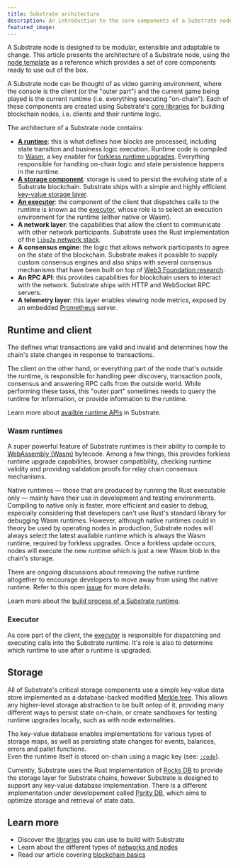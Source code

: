 ```yaml
---
title: Substrate architecture
description: An introduction to the core components of a Substrate node.
featured_image:
---
```


A Substrate node is designed to be modular, extensible and adaptable to change.
This article presents the architecture of a Substrate node, using the [node template](https://github.com/substrate-developer-hub/substrate-node-template) as a reference which provides a set of core components ready to use out of the box.

A Substrate node can be thought of as video gaming environment, where the console is the client (or the "outer part") and the current game being played is the current runtime (i.e. everything executing "on-chain").
Each of these components are created using Substrate's [core libraries](/main-docs/06-build/libraries/) for building blockchain nodes, i.e. clients and their runtime logic.

The architecture of a Substrate node contains:

- **[A runtime](#runtime)**: this is what defines how blocks are processed, including state transition and business logic execution.
  Runtime code is compiled to [Wasm](/v3/getting-started/glossary#webassembly-wasm), a key enabler for [forkless runtime upgrades](/v3/runtime/upgrades#forkless-runtime-upgrades).
  Everything responsible for handling on-chain logic and state persistence happens in the runtime.
- **[A storage component](#storage)**: storage is used to persist the evolving state of a Substrate blockchain.
  Substrate ships with a simple and highly efficient [key-value storage layer](/v3/advanced/storage).
- **[An executor](#executor)**: the component of the client that dispatches calls to the runtime is known as the [executor](/v3/advanced/executor), whose role is to select an execution environment for the runtime (either native or Wasm).
- **A network layer**: the capabilities that allow the client to communicate with other network participants.
  Substrate uses the Rust implementation of the [`libp2p` network stack](https://libp2p.io/).
- **A consensus engine**: the logic that allows network participants to agree on the state of the blockchain.
  Substrate makes it possible to supply custom consensus engines and also ships with several consensus mechanisms that have been built on top of [Web3 Foundation research](https://w3f-research.readthedocs.io/en/latest/index.html).
- **An RPC API**: this provides capabilities for blockchain users to interact with the network.
  Substrate ships with HTTP and WebSocket RPC servers.
- **A telemetry layer**: this layer enables viewing node metrics, exposed by an embedded [Prometheus](https://prometheus.io/) server.

## Runtime and client

The defines what transactions are valid and invalid and determines how the chain's state changes in response to transactions.

The client on the other hand, or everything part of the node that's outside the runtime, is responsible for handling peer discovery, transaction pools, consensus and answering RPC calls from the outside world.
While performing these tasks, this "outer part" sometimes needs to query the runtime for information, or provide information to the runtime.

Learn more about [availble runtime APIs](./link-todo-design) in Substrate.

### Wasm runtimes

A super powerful feature of Substrate runtimes is their ability to compile to [WebAssembly (Wasm)](/v3/getting-started/glossary#webassembly-wasm) bytecode.
Among a few things, this provides forkless runtime upgrade capabilities, browser compatibility, checking runtime validity and providing validation proofs for relay chain consensus mechanisms.

Native runtimes &mdash; those that are produced by running the Rust executable only &mdash; mainly have their use in development and testing environments.
Compiling to native only is faster, more efficient and easier to debug, especially considering that developers can't use Rust's standard library for debugging Wasm runtimes.
However, although native runtimes could in theory be used by operating nodes in production, Substrate nodes will always select the latest available runtime which is always the Wasm runtime, required by forkless upgrades.
Once a forkless update occurs, nodes will execute the new runtime which is just a new Wasm blob in the chain's storage.

There are ongoing discussions about removing the native runtime altogether to encourage developers to move away from using the native runtime.
Refer to this open [issue](https://github.com/paritytech/substrate/issues/7288) for more details.

Learn more about the [build process of a Substrate runtime](./build/build-process.md).

### Executor

As core part of the client, the [executor](/v3/getting-started/glossary#executor) is responsible for dispatching and executing calls into the Substrate runtime.
It's role is also to determine which runtime to use after a runtime is upgraded.

## Storage

All of Substrate's critical storage components use a simple key-value data store implemented as a database-backed modified [Merkle tree](https://en.wikipedia.org/wiki/Merkle_tree).
This allows any higher-level storage abstraction to be built ontop of it, providing many different ways to persist state on-chain, or create sandboxes for testing runtime upgrades locally, such as with node externalities.

The key-value database enables implementations for various types of storage maps, as well as persisting state changes for events, balances, errors and pallet functions.  
Even the runtime itself is stored on-chain using a magic key (see: [`:code`](https://docs.substrate.io/rustdocs/latest/sp_storage/well_known_keys/constant.CODE.html)).

Currently, Substrate uses the Rust implementation of [Rocks DB](http://rocksdb.org/) to provide the storage layer for Substrate chains, however Substrate is designed to support any key-value database implementation.
There is a different implementation under developement called [Parity DB](https://github.com/paritytech/parity-db), which aims to optimize storage and retrieval of state data.

<!-- [ TODO: Elaborate on storage layers, including externalities and add a diagram to show "full call path of a storage read in Substrate"]

`db  -- trie -- overlay(s) --  sp_io host functions -- runtime`

(where "DB" includes all the key-value layer; ["overlays"](https://github.com/paritytech/substrate/blob/ded44948e2d5a398abcb4e342b0513cb690961bb/primitives/state-machine/src/overlayed_changes/mod.rs#L92); host function impls; runtime; and pallet call) -->

## Learn more

- Discover the [libraries]() you can use to build with Substrate
- Learn about the different types of [networks and nodes]()
- Read our article covering [blockchain basics]()
